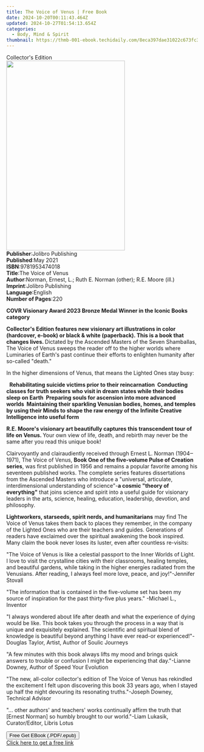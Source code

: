 ```yaml
---
title: The Voice of Venus | Free Book
date: 2024-10-20T00:11:43.464Z
updated: 2024-10-27T01:54:13.654Z
categories:
  - Body, Mind & Spirit
thumbnail: https://thmb-001-ebook.techidaily.com/8eca397dae31022c673fc37a5fe853a964a11070d1b6e74dc4c549745f131e95.jpg
---
```

<main id="book-container">
  <div class="flex flex-col">
    <div class="book-brief flex-1 py-6 px-4 sm:p-6 md:py-10 md:px-8">
      <!-- brief-->
      <div class="book-brief-main">Collector's Edition</div>
    </div>
    <div
      class="book-meta-info flex-1 grid gap-4 col-start-1 col-end-3 row-start-1 sm:mb-6 sm:grid-cols-4 lg:gap-6 lg:col-start-2 lg:row-end-6 lg:row-span-6 lg:mb-0"
    >
      <div
        class="book-meta-info-left place-content-center mt-4 p-4 text-sm leading-6 col-start-2 col-span-2 dark:text-slate-400"
      >
        <img
          class="w-full h-500 object-cover rounded-lg sm:h-255 sm:col-span-2 lg:col-span-full"
          src="https://img-001-ebook.techidaily.com/a31d9d597f477fef9927e6447243f1824113d331d15db6b31d9a91b69fa3f57b.jpg"
          alt=""
          width="312"
          height="500"
        />
      </div>
      <div
        class="book-meta-info-right mt-2 col-start-1 row-start-2 col-span-3 self-center"
      >
        <!-- meta data  -->
        <div class="flex flex-col px-4 md:px-8">
          <div class="flex-1">
            <strong>Publisher</strong>:<span class="px-2"
              >Jolibro Publishing</span
            >
          </div>
          <div class="flex-1">
            <strong>Published</strong>:<span class="px-2">May 2021</span>
          </div>
          <div class="flex-1">
            <strong>ISBN</strong>:<span class="px-2">9781953474018</span>
          </div>
          <div class="flex-1">
            <strong>Title</strong>:<span class="px-2">The Voice of Venus</span>
          </div>
          <div class="flex-1">
            <strong>Author</strong>:<span class="px-2"
              >Norman, Ernest, L.; Ruth E. Norman (other); R.E. Moore
              (ill.)</span
            >
          </div>
          <div class="flex-1">
            <strong>Imprint</strong>:<span class="px-2"
              >Jolibro Publishing</span
            >
          </div>
          <div class="flex-1">
            <strong>Language</strong>:<span class="px-2">English</span>
          </div>
          <div class="flex-1">
            <strong>Number of Pages</strong>:<span class="px-2">220</span>
          </div>
        </div>
      </div>
    </div>
    <div class="book-description flex-1 py-6 px-4 sm:p-6 md:py-10 md:px-8">
      <div class="book-description-main">
        <div accordion-content="" id="description">
          <p>
            <strong
              >COVR Visionary Award 2023 Bronze Medal Winner in the Iconic Books
              category</strong
            >
          </p>
          <p>
            <strong
              >Collector's Edition features new visionary art illustrations in
              color (hardcover, e-book) or black &amp; white (paperback). This
              is a book that changes lives. </strong
            >Dictated by the Ascended Masters of the Seven Shamballas, The Voice
            of Venus sweeps the reader off to the higher worlds where Luminaries
            of Earth's past continue their efforts to enlighten humanity after
            so-called "death."
          </p>
          <p>
            In the higher dimensions of Venus, that means the Lighted Ones stay
            busy:
          </p>
          &nbsp;&nbsp;<strong
            >Rehabilitating suicide victims prior to their reincarnation</strong
          ><strong
            >&nbsp;&nbsp;Conducting classes for truth seekers who visit in dream
            states while their bodies sleep on Earth</strong
          ><strong
            >&nbsp;&nbsp;Preparing souls for ascension into more advanced
            worlds</strong
          ><strong
            >&nbsp;&nbsp;Maintaining their sparkling Venusian bodies, homes, and
            temples by using their Minds to shape the raw energy of the Infinite
            Creative Intelligence into useful form</strong
          >
          <p>
            <strong
              >R.E. Moore's visionary art beautifully captures this transcendent
              tour of life on Venus. </strong
            >Your own view of life, death, and rebirth may never be the same
            after you read this unique book!
          </p>
          <p>
            Clairvoyantly and clairaudiently received through Ernest L. Norman
            (1904‒1971), The Voice of Venus,
            <strong>Book One of the five-volume Pulse of Creation series</strong
            >, was first published in 1956 and remains a popular favorite among
            his seventeen published works. The complete series features
            dissertations from the Ascended Masters who introduce a "universal,
            articulate, interdimensional understanding of science"-<strong
              >a cosmic "theory of everything"</strong
            >
            that joins science and spirit into a useful guide for visionary
            leaders in the arts, science, healing, education, leadership,
            devotion, and philosophy.
          </p>
          <p>
            <strong
              >Lightworkers, starseeds, spirit nerds, and humanitarians</strong
            >
            may find The Voice of Venus takes them back to places they remember,
            in the company of the Lighted Ones who are their teachers and
            guides. Generations of readers have exclaimed over the spiritual
            awakening the book inspired. Many claim the book never loses its
            luster, even after countless re-visits:
          </p>
          <p>
            "The Voice of Venus is like a celestial passport to the Inner Worlds
            of Light. I love to visit the crystalline cities with their
            classrooms, healing temples, and beautiful gardens, while taking in
            the higher energies radiated from the Venusians. After reading, I
            always feel more love, peace, and joy!"-Jennifer Stovall
          </p>
          <p>
            "The information that is contained in the five-volume set has been
            my source of inspiration for the past thirty-five plus years."
            -Michael L., Inventor
          </p>
          <p>
            "I always wondered about life after death and what the experience of
            dying would be like. This book takes you through the process in a
            way that is unique and exquisitely explained. The scientific and
            spiritual blend of knowledge is beautiful beyond anything I have
            ever read-or experienced!"-Douglas Taylor, Artist, Author of Soulic
            Journeys
          </p>
          <p>
            "A few minutes with this book always lifts my mood and brings quick
            answers to trouble or confusion I might be experiencing that
            day."-Lianne Downey, Author of Speed Your Evolution
          </p>
          <p>
            "The new, all-color collector's edition of The Voice of Venus has
            rekindled the excitement I felt upon discovering this book 33 years
            ago, when I stayed up half the night devouring its resonating
            truths."-Joseph Downey, Technical Advisor
          </p>
          <p>
            "... other authors' and teachers' works continually affirm the truth
            that [Ernest Norman] so humbly brought to our world."-Liam Lukasik,
            Curator/Editor, Libris Lotus
          </p>
        </div>
        <div class="accordion-fader"></div>
      </div>
    </div>
    <div class="book-excerpts flex-1 py-6 px-4 sm:p-6 md:py-10 md:px-8"></div>
    <div
      class="book-about-author flex-1 py-6 px-4 sm:p-6 md:py-10 md:px-8"
    ></div>
    <div class="book-free-get flex-1 py-6 px-4 sm:p-6 md:py-10 md:px-8">
      <button
        id="btn-free-get"
        class="bg-blue-500 hover:bg-blue-700 text-white font-bold py-2 px-4 rounded"
      >
        Free Get EBook (.PDF/.epub)
      </button>
      <div id="countdown-display" class="px-2 text-lg mt-2"></div>
      <a
        id="free-link"
        class="hidden bg-blue-500 hover:bg-blue-700 text-white font-bold py-2 px-4 rounded"
        href="https://www.ebooks.com/en-us/book/210195729/the-voice-of-venus/norman-ernest-l/"
        target="_blank"
        >Click here to get a free link</a
      >
    </div>
    <script>
      let countdownTime = 0;
      let countdownInterval = null;
      document
        .getElementById('btn-free-get')
        .addEventListener('click', startCountdown);
      function startCountdown() {
        countdownTime = new Date().getTime() + 60000 * 3;
        countdownInterval = setInterval(updateCountdown, 1000);
        document.getElementById('btn-free-get').disabled = true;
        document
          .getElementById('btn-free-get')
          .classList.add('bg-gray-500', 'cursor-not-allowed');
      }
      function updateCountdown() {
        let currentTime = new Date().getTime();
        let timeLeft = countdownTime - currentTime;
        let secondsLeft = Math.floor(timeLeft / 1000);
        document.getElementById('countdown-display').innerHTML =
          `Remaining time: ${secondsLeft} seconds.`;
        if (secondsLeft <= 0) {
          clearInterval(countdownInterval);
          document.getElementById('btn-free-get').classList.add('hidden');
          document.getElementById('free-link').classList.remove('hidden');
          document.getElementById('countdown-display').innerHTML = '';
        }
      }
    </script>
  </div>
</main>

<ins class="adsbygoogle"
      style="display:block"
      data-ad-client="ca-pub-7571918770474297"
      data-ad-slot="8358498916"
      data-ad-format="auto"
      data-full-width-responsive="true"></ins>
    